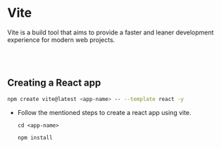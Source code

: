 # Vite

Vite is a build tool that aims to provide a faster and leaner development experience for modern web projects.

<br>
<br>

## Creating a React app

```bash
npm create vite@latest <app-name> -- --template react -y
```

- Follow the mentioned steps to create a react app using vite.
  ```
  cd <app-name>
  ```
  ```
  npm install
  ```
